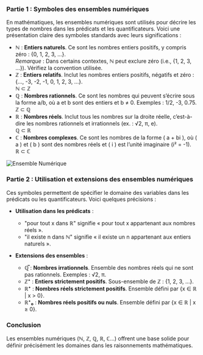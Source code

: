 ### Partie 1 : Symboles des ensembles numériques

En mathématiques, les ensembles numériques sont utilisés pour décrire les types de nombres dans les prédicats et les quantificateurs. Voici une présentation claire des symboles standards avec leurs significations :

- **ℕ** : **Entiers naturels**. Ce sont les nombres entiers positifs, y compris zéro : {0, 1, 2, 3, …}.  
  *Remarque* : Dans certains contextes, ℕ peut exclure zéro (i.e., {1, 2, 3, …}). Vérifiez la convention utilisée.
- **ℤ** : **Entiers relatifs**. Inclut les nombres entiers positifs, négatifs et zéro : {…, -3, -2, -1, 0, 1, 2, 3, …}.  
  ℕ ⊂ ℤ
- **ℚ** : **Nombres rationnels**. Ce sont les nombres qui peuvent s’écrire sous la forme a/b, où a et b sont des entiers et b ≠ 0. Exemples : 1/2, -3, 0.75.  
  ℤ ⊂ ℚ
- **ℝ** : **Nombres réels**. Inclut tous les nombres sur la droite réelle, c’est-à-dire les nombres rationnels et irrationnels (ex. : √2, π, e).  
  ℚ ⊂ ℝ
- **ℂ** : **Nombres complexes**. Ce sont les nombres de la forme \( a + bi \), où \( a \) et \( b \) sont des nombres réels et \( i \) est l’unité imaginaire (i² = -1).  
  ℝ ⊂ ℂ

![Ensemble Numérique](ensembles-de-nombres.png)

### Partie 2 : Utilisation et extensions des ensembles numériques

Ces symboles permettent de spécifier le domaine des variables dans les prédicats ou les quantificateurs. Voici quelques précisions :

- **Utilisation dans les prédicats** :  
  - "pour tout x dans ℝ" signifie « pour tout x appartenant aux nombres réels ».  
  - "il existe n dans ℕ" signifie « il existe un n appartenant aux entiers naturels ».
  
- **Extensions des ensembles** :  
  - **ℚ̅** : **Nombres irrationnels**. Ensemble des nombres réels qui ne sont pas rationnels. Exemples : √2, π.  
  - **ℤ⁺** : **Entiers strictement positifs**. Sous-ensemble de ℤ : {1, 2, 3, …}.  
  - **ℝ⁺** : **Nombres réels strictement positifs**. Ensemble défini par {x ∈ ℝ | x > 0}.  
  - **ℝ⁺₀** : **Nombres réels positifs ou nuls**. Ensemble défini par {x ∈ ℝ | x ≥ 0}.

### Conclusion
Les ensembles numériques (ℕ, ℤ, ℚ, ℝ, ℂ...) offrent une base solide pour définir précisément les domaines dans les raisonnements mathématiques.